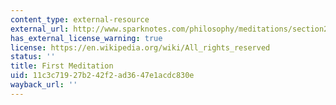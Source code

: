 ```yaml
---
content_type: external-resource
external_url: http://www.sparknotes.com/philosophy/meditations/section2.rhtml
has_external_license_warning: true
license: https://en.wikipedia.org/wiki/All_rights_reserved
status: ''
title: First Meditation
uid: 11c3c719-27b2-42f2-ad36-47e1acdc830e
wayback_url: ''
---
```

